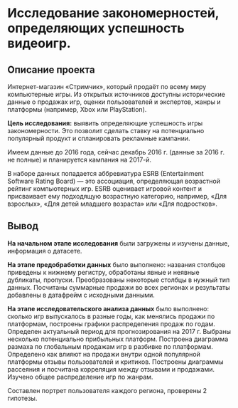 # Исследование закономерностей, определяющих успешность видеоигр.

## Описание проекта

Интернет-магазин «Стримчик», который продаёт по всему миру компьютерные игры. Из открытых источников доступны исторические данные о продажах игр, оценки пользователей и экспертов, жанры и платформы (например, Xbox или PlayStation). 

**Цель исследования:** выявить определяющие успешность игры закономерности. Это позволит сделать ставку на потенциально популярный продукт и спланировать рекламные кампании.

Имеем данные до 2016 года, сейчас декабрь 2016 г. (данные за 2016 г. не полные) и планируется кампания на 2017-й.

В наборе данных попадается аббревиатура ESRB (Entertainment Software Rating Board) — это ассоциация, определяющая возрастной рейтинг компьютерных игр. ESRB оценивает игровой контент и присваивает ему подходящую возрастную категорию, например, «Для взрослых», «Для детей младшего возраста» или «Для подростков».

## Вывод

**На начальном этапе исследования** были загружены и изучены данные, информация о датасете. 

**На этапе предобработки данных** было выполнено: названия столбцов приведены к нижнему регистру, обработаны явные и неявные дубликаты, пропуски. Преобразованы некоторые столбцы в нужный тип данных. Посчитаны суммарные продажи во всех регионах и результаты добавлены в датафрейм с исходными данными.

**На этапе исследовательского анализа данных** было выполнено: сколько игр выпускалось в разные годы, как менялись продажи по платформам, построены графики распределения продаж по годам. Определен актуальный период для прогнозирования на 2017 г. Выбраны несколько потенциально прибыльных платформ. Построена диаграмма размаха по глобальным продажам игр в разбивке по платформам. Определено как влияют на продажи внутри одной популярной платформы отзывы пользователей и критиков. Построены диаграммы рассеяния и посчитана корреляция между отзывами и продажами. Изучено общее распределение игр по жанрам. 

Составлен портрет пользователя каждого региона, проверены 2 гипотезы.
